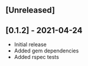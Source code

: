 ## [Unreleased]

## [0.1.2] - 2021-04-24

- Initial release
- Added gem dependencies
- Added rspec tests
